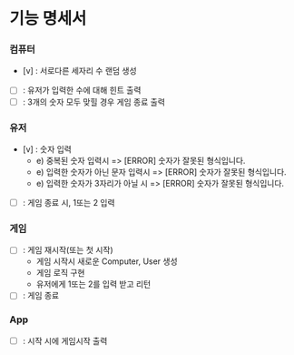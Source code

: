 # 기능 명세서

### 컴퓨터

- [v] : 서로다른 세자리 수 랜덤 생성
- [ ] : 유저가 입력한 수에 대해 힌트 출력
- [ ] : 3개의 숫자 모두 맞힐 경우 게임 종료 출력

### 유저

- [v] : 숫자 입력
  - e) 중복된 숫자 입력시 => [ERROR] 숫자가 잘못된 형식입니다.
  - e) 입력한 숫자가 아닌 문자 입력시 => [ERROR] 숫자가 잘못된 형식입니다.
  - e) 입력한 숫자가 3자리가 아닐 시 => [ERROR] 숫자가 잘못된 형식입니다.
- [ ] : 게임 종료 시, 1또는 2 입력

### 게임

- [ ] : 게임 재시작(또는 첫 시작)
  - 게임 시작시 새로운 Computer, User 생성
  - 게임 로직 구현
  - 유저에게 1또는 2를 입력 받고 리턴
- [ ] : 게임 종료

### App

- [ ] : 시작 시에 게임시작 출력
